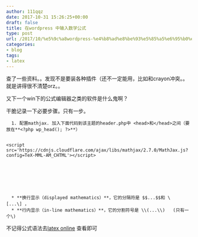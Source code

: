 ```yaml
---
author: 111qqz
date: 2017-10-31 15:26:25+00:00
draft: false
title: 在wordpress 中输入数学公式
type: post
url: /2017/10/%e5%9c%a8wordpress-%e4%b8%ad%e8%be%93%e5%85%a5%e6%95%b0%e5%ad%a6%e5%85%ac%e5%bc%8f/
categories:
- blog
tags:
- latex
---
```


查了一些资料。。发现不是要装各种插件（还不一定能用，比如和crayon冲突。。就是讲得很不清楚orz。。

又下一个win下的公式编辑器之类的软件是什么鬼啊？

干脆记录一下必要步骤。只有一步。




      1. 配置mathjax. 加入下面代码到该主题的header.php中 <head>和</head>之间（要放在**<?php wp_head(); ?>**）

    
    <script src='https://cdnjs.cloudflare.com/ajax/libs/mathjax/2.7.0/MathJax.js?config=TeX-MML-AM_CHTML'></script>
    






      * **换行显示（displayed mathematics）**，它的分隔符是 $$...$$和 \[...\] ，
      * **行内显示（in-line mathematics）**，它的分割符号是 \\(...\\)   (只有一个\)






不记得公式语法去[latex online](http://latex.codecogs.com/eqneditor/editor.php) 查看即可


